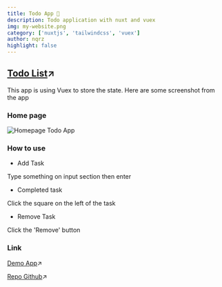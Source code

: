 ```yaml
---
title: Todo App 📝
description: Todo application with nuxt and vuex
img: my-website.png
category: ['nuxtjs', 'tailwindcss', 'vuex']
author: nqrz
highlight: false
---
```


## [Todo List](https://todo-nuxt-nqrz.netlify.app)&#8599;

This app is using Vuex to store the state. Here are some screenshot from the app

### Home page

![Homepage Todo App](/img/homepage-todo-app.png "Homepage Todo App")

### How to use

- Add Task

Type something on input section then enter

- Completed task

Click the square on the left of the task

- Remove Task

Click the 'Remove' button

### Link

[Demo App](https://todo-nuxt.herokuapp.com)&#8599;

[Repo Github](https://github.com/nqrz/todo-nuxt)&#8599;